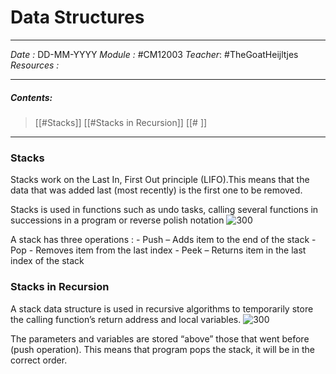 # Data Structures
---
*Date :* DD-MM-YYYY
*Module :* #CM12003
*Teacher*:  #TheGoatHeijltjes 
*Resources :*

---
##### Contents: 
> [[#Stacks]]
> [[#Stacks in Recursion]]
> [[# ]]
> 
--- 


### Stacks
Stacks work on the Last In, First Out principle (LIFO).This means that the data that was added last (most recently) is the first one to be removed. 

Stacks is used in functions such as undo tasks, calling several functions in successions in a program or reverse polish notation
![300](https://cdn.programiz.com/sites/tutorial2program/files/stack.png)

A stack has three operations : 
	- Push – Adds item to the end of the stack
	- Pop - Removes item from the last index
	- Peek – Returns item in the last index of the stack

### Stacks in Recursion
A stack data structure is used in recursive algorithms to temporarily store the calling function’s return address and local variables.
![300](https://miro.medium.com/max/1400/1*C3LaaTtC6miYoIlhkX7zQQ.png)

The parameters and variables are stored “above” those that went before (push operation). This means that program pops the stack, it will be in the correct order.